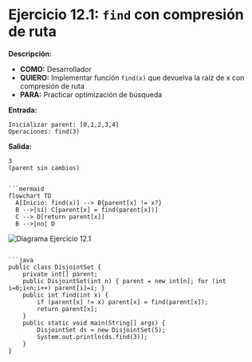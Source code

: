 # Ejercicio 12.1: `find` con compresión de ruta  
**Descripción:**  
- **COMO:** Desarrollador  
- **QUIERO:** Implementar función `find(x)` que devuelva la raíz de x con compresión de ruta  
- **PARA:** Practicar optimización de búsqueda  

**Entrada:**  
```
Inicializar parent: [0,1,2,3,4]  
Operaciones: find(3)
```

**Salida:**  
```
3
(parent sin cambios)
```
```

```mermaid
flowchart TD
  A[Inicio: find(x)] --> B{parent[x] != x?}  
  B -->|sí| C[parent[x] = find(parent[x])]  
  C --> D[return parent[x]]  
  B -->|no| D
```

![Diagrama Ejercicio 12.1](diagram1.png)
```

```java
public class DisjointSet {
    private int[] parent;
    public DisjointSet(int n) { parent = new int[n]; for (int i=0;i<n;i++) parent[i]=i; }
    public int find(int x) {
        if (parent[x] != x) parent[x] = find(parent[x]);
        return parent[x];
    }
    public static void main(String[] args) {
        DisjointSet ds = new DisjointSet(5);
        System.out.println(ds.find(3));
    }
}
```